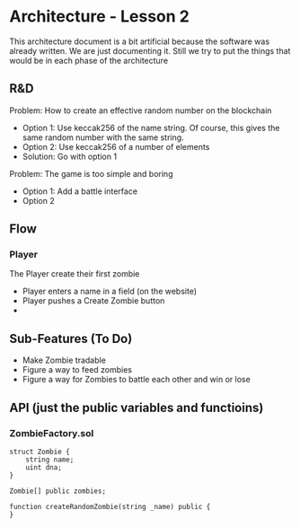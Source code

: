 # Architecture - Lesson 2

This architecture document is a bit artificial because the software was already written.  We are just documenting it.   Still we try to put the things that would be in each phase of the architecture

## R&D

Problem: How to create an effective random number on the blockchain
- Option 1: Use keccak256 of the name string.  Of course, this gives the same random number with the same string.
- Option 2: Use keccak256 of a number of elements
- Solution: Go with option 1

Problem: The game is too simple and boring
- Option 1: Add a battle interface
- Option 2 


## Flow

### Player
The Player create their first zombie
- Player enters a name  in a field (on the website)
- Player pushes a Create Zombie button
- 

## Sub-Features (To Do)

- Make Zombie tradable
- Figure a way to feed zombies
- Figure a way for Zombies to battle each other and win or lose

## API (just the public variables and functioins)

### ZombieFactory.sol

    struct Zombie {
        string name;
        uint dna;
    }

    Zombie[] public zombies;

    function createRandomZombie(string _name) public {
    }
